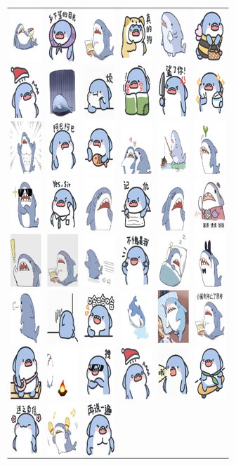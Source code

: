 <table border="0">
  <tr>
    <td align="center">
      <img src="../../image/smallshake/-6ddd0bf163b88414.jpg" height="120" width="120" />
    </td>
    <td align="center">
      <img src="../../image/smallshake/761abad49f1d0845.jpg" height="120" width="120" />
    </td>
    <td align="center">
      <img src="../../image/smallshake/null-23175f4710329ce8.jpg" height="120" width="120" />
    </td>
    <td align="center">
      <img src="../../image/smallshake/null-253ceaa0ad9d00d5.jpg" height="120" width="120" />
    </td>
    <td align="center">
      <img src="../../image/smallshake/null-2be07232a85f4472.jpg" height="120" width="120" />
    </td>
    <td align="center">
      <img src="../../image/smallshake/null-2cf4d6b6f6c9d18d.jpg" height="120" width="120" />
    </td>
  </tr>
  <tr>
    <td align="center">
      <img src="../../image/smallshake/null-2f9ecc265b54c153.jpg" height="120" width="120" />
    </td>
    <td align="center">
      <img src="../../image/smallshake/null-3310ef2a226c4776.jpg" height="120" width="120" />
    </td>
    <td align="center">
      <img src="../../image/smallshake/null-35261cc16e1c7623.jpg" height="120" width="120" />
    </td>
    <td align="center">
      <img src="../../image/smallshake/null-371ab21e64e4344e.jpg" height="120" width="120" />
    </td>
    <td align="center">
      <img src="../../image/smallshake/null-373612606e85580.jpg" height="120" width="120" />
    </td>
    <td align="center">
      <img src="../../image/smallshake/null-4058efd3f267fafc.jpg" height="120" width="120" />
    </td>
  </tr>
  <tr>
    <td align="center">
      <img src="../../image/smallshake/null-43333e8c017d970f.jpg" height="120" width="120" />
    </td>
    <td align="center">
      <img src="../../image/smallshake/null-558225f96f141d7f.jpg" height="120" width="120" />
    </td>
    <td align="center">
      <img src="../../image/smallshake/null-594d91a80ca975fc.jpg" height="120" width="120" />
    </td>
    <td align="center">
      <img src="../../image/smallshake/null-640df94c061cf44c.jpg" height="120" width="120" />
    </td>
    <td align="center">
      <img src="../../image/smallshake/null-6a6dfc93a8452fd0.jpg" height="120" width="120" />
    </td>
    <td align="center">
      <img src="../../image/smallshake/null-770782127c498dcf.jpg" height="120" width="120" />
    </td>
  </tr>
  <tr>
    <td align="center">
      <img src="../../image/smallshake/null-77425082b7be3318.jpg" height="120" width="120" />
    </td>
    <td align="center">
      <img src="../../image/smallshake/null134bf8bfc231fde4.jpg" height="120" width="120" />
    </td>
    <td align="center">
      <img src="../../image/smallshake/null1fbf2df8aace9658.jpg" height="120" width="120" />
    </td>
    <td align="center">
      <img src="../../image/smallshake/null26a9eca32c4f2629.jpg" height="120" width="120" />
    </td>
    <td align="center">
      <img src="../../image/smallshake/null28a0952ef6b273b8.jpg" height="120" width="120" />
    </td>
    <td align="center">
      <img src="../../image/smallshake/null31e2f41186cb17bc.jpg" height="120" width="120" />
    </td>
  </tr>
  <tr>
    <td align="center">
      <img src="../../image/smallshake/null32683e4e287a7c78.jpg" height="120" width="120" />
    </td>
    <td align="center">
      <img src="../../image/smallshake/null33d1b7a0ee58ba6.jpg" height="120" width="120" />
    </td>
    <td align="center">
      <img src="../../image/smallshake/null3b074dfcd6eb852e.jpg" height="120" width="120" />
    </td>
    <td align="center">
      <img src="../../image/smallshake/null3b5cda546336bced.jpg" height="120" width="120" />
    </td>
    <td align="center">
      <img src="../../image/smallshake/null42e4c07e6d699079.jpg" height="120" width="120" />
    </td>
    <td align="center">
      <img src="../../image/smallshake/null47801cf08960ce50.jpg" height="120" width="120" />
    </td>
  </tr>
  <tr>
    <td align="center">
      <img src="../../image/smallshake/null4bf6cc30c99948c6.jpg" height="120" width="120" />
    </td>
    <td align="center">
      <img src="../../image/smallshake/null4f2346ac5c8fe1d2.jpg" height="120" width="120" />
    </td>
    <td align="center">
      <img src="../../image/smallshake/null529a8bd66d7e397f.jpg" height="120" width="120" />
    </td>
    <td align="center">
      <img src="../../image/smallshake/null5b20902ca111a2e2.jpg" height="120" width="120" />
    </td>
    <td align="center">
      <img src="../../image/smallshake/null5d68da02952527dd.jpg" height="120" width="120" />
    </td>
    <td align="center">
      <img src="../../image/smallshake/null5db22a4a42075334.jpg" height="120" width="120" />
    </td>
  </tr>
  <tr>
    <td align="center">
      <img src="../../image/smallshake/null60dfdc8d15a39d11.jpg" height="120" width="120" />
    </td>
    <td align="center">
      <img src="../../image/smallshake/null62860349ef635710.gif" height="120" width="120" />
    </td>
    <td align="center">
      <img src="../../image/smallshake/null6474bc4d5031f1e3.jpg" height="120" width="120" />
    </td>
    <td align="center">
      <img src="../../image/smallshake/null65faeb7ecb6b72ce.jpg" height="120" width="120" />
    </td>
    <td align="center">
      <img src="../../image/smallshake/null670847fd57338448.jpg" height="120" width="120" />
    </td>
    <td align="center">
      <img src="../../image/smallshake/null7128208ad110bf70.jpg" height="120" width="120" />
    </td>
  </tr>
  <tr>
    <td align="center">
      <img src="../../image/smallshake/null9ee61c8ed3ad675.jpg" height="120" width="120" />
    </td>
    <td align="center">
      <img src="../../image/smallshake/nulld832e3ed8b0b890.jpg" height="120" width="120" />
    </td>
    <td align="center">
      <img src="../../image/smallshake/nulle6ff0f7f47a7614.jpg" height="120" width="120" />
    </td>
  </tr>
</table>
